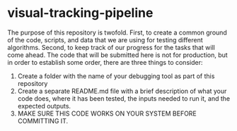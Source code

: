 # visual-tracking-pipeline

The purpose of this repository is twofold. First, to create a common ground of the code, scripts, and data that we are using for testing different algorithms. Second, to keep track of our progress for the tasks that will come ahead.
The code that will be submitted here is not for production, but in order to establish some order, there are three things to consider:
1. Create a folder with the name of your debugging tool as part of this repository
2. Create a separate README.md file with a brief description of what your code does, where it has been tested, the inputs needed to run it, and the expected outputs.
3. MAKE SURE THIS CODE WORKS ON YOUR SYSTEM BEFORE COMMITTING IT.
